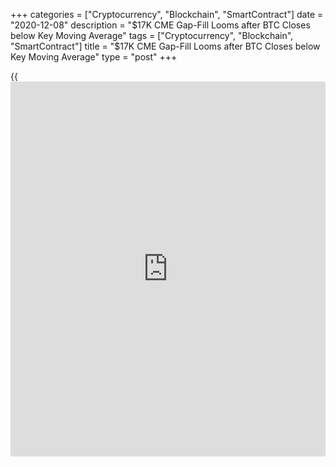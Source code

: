 +++
categories = ["Cryptocurrency", "Blockchain", "SmartContract"]
date = "2020-12-08"
description = "$17K CME Gap-Fill Looms after BTC Closes below Key Moving Average"
tags = ["Cryptocurrency", "Blockchain", "SmartContract"]
title = "$17K CME Gap-Fill Looms after BTC Closes below Key Moving Average"
type = "post"
+++

{{<iframe id="large-banner" src="https://www.bounty.group/#slide=24.0" width="100%" height="600" scrolling="no" style="border: 0px solid rgb(216, 221, 230); border-radius: 3px;">}}

After spending the last few days trading in a tightening range, Bitcoin
(BTC) price dropped from its pennant structure and closed below the
20-day moving average ($18,600). Since topping out at $19,888 a number
of analysts cautioned that Bitcoin price was at risk of a strong
pullback if it failed to either secure a [daily](https://www.fintecher.org/2020/03/03/forex-trading-daily-strategy/) close above $19,500 or at
least hold $19,000 as support.

![$17K CME gap-fill looms after Bitcoin price closes below key moving
average][1]

During Bitcoin’s most recent bull phases the price has held above the
20-MA so a [daily](https://www.fintecher.org/2020/03/03/forex-trading-daily-strategy/) close below this metric could be a signal that a short-
term trend change is in order. In this instance, it also appears that
bulls are yet to purchase the current dip. As the price dropped and the
[daily](https://www.fintecher.org/2020/03/03/forex-trading-daily-strategy/) close approached crypto analyst Alex Saunders said, “Unless
$18,700 holds, the descending triangle likely takes us lower short
term.”

On the other hand, Cointelegraph analyst Micheal van de Poppe tweeted
that despite the drop Bitcoin price is: “Still in the range, but the
more often support gets tested, the weaker it becomes. Volatility will
likely occur between $18,500 and $19,500.”  
Van de Poppe further explained that the “BTC price level below $20,000
has been accompanied by diminishing volatility and volume, making it
increasingly difficult to predict the direction of the next move.”

Now that BTC appears to be trading in a descending triangle, traders
will watch $18,013 to see if the price can form a double bottom at the
triangle support. Below this level, the volume profile visible range and
market structure suggest that there is also support at $17,800.

If $17,800 fails to hold as support, Bitcoin price could drop to $17,200
then $16,400 which is near the 23.6% Fibonacci retracement. In a
previously published analysis, Micheal van de Poppe also pinpointed a
large CME gap from $18,275 to $16,995.

“Generally, 95% of the CME gaps get filled, which raises the probability
of price dropping back to these levels in the short term.” This suggests
that failure to hold the aforementioned levels as support heightens the
chance that Bitcoin price snatches the liquidity below and re-visits the
$17,000 level.

$17K CME gap-fill looms after Bitcoin price closes below key moving
average, Cointelegraph, Dec 9

   1. /files/downloads/d/4/d/d4dd67515d1406dda62d696188a1d086_f37bdde0c6a6eedbd67f40501960d6ce.png